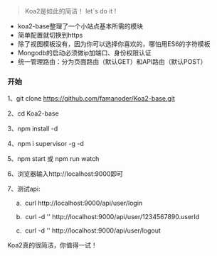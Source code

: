 >Koa2是如此的简洁！ let`s do it !

* koa2-base整理了一个小站点基本所需的模块
* 简单配置就切换到https
* 除了视图模板没有，因为你可以选择你喜欢的，哪怕用ES6的字符模板
* Mongodb的启动必须做ip加端口、身份权限认证
* 统一管理路由：分为页面路由（默认GET）和API路由（默认POST）

### 开始

1、git clone https://github.com/famanoder/Koa2-base.git

2、cd Koa2-base

3、npm install -d

4、npm i supervisor -g -d

5、npm start 或 npm run watch

6、浏览器输入http://localhost:9000即可

7、测试api:

  &nbsp;&nbsp;&nbsp;&nbsp;&nbsp;a.&nbsp;&nbsp;curl http://localhost:9000/api/user/login
  
  &nbsp;&nbsp;&nbsp;&nbsp;&nbsp;b.&nbsp;&nbsp;curl -d '' http://localhost:9000/api/user/1234567890.userId
  
  &nbsp;&nbsp;&nbsp;&nbsp;&nbsp;c.&nbsp;&nbsp;curl -d '' http://localhost:9000/api/user/logout
  





Koa2真的很简洁，你值得一试！

